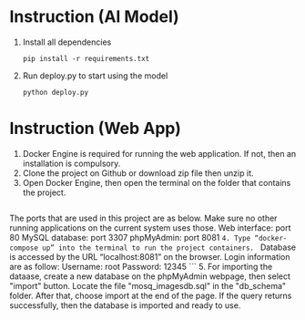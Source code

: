 # Instruction (AI Model)
1. Install all dependencies
   ```
   pip install -r requirements.txt
   ```
2. Run deploy.py to start using the model
   ```
   python deploy.py
   ```

# Instruction (Web App)
1. Docker Engine is required for running the web application. If not, then an installation is compulsory.
2. Clone the project on Github or download zip file then unzip it.
3. Open Docker Engine, then open the terminal on the folder that contains the project. 
	```
The ports that are used in this project are as below. Make sure no other running applications on the current system uses those.
	Web interface: port 80
	MySQL database: port 3307
	phpMyAdmin: port 8081
	```
4. Type “docker-compose up” into the terminal to run the project containers. 
   	```
Database is accessed by the URL “localhost:8081” on the browser. Login information are as follow:
	Username: root
	Password: 12345
   	```
5. For importing the dataase, create a new database on the phpMyAdmin webpage, then select "import" button. Locate the file "mosq\_imagesdb.sql" in the "db\_schema" folder. After that, choose import at the end of the page. If the query returns successfully, then the database is imported and ready to use.
